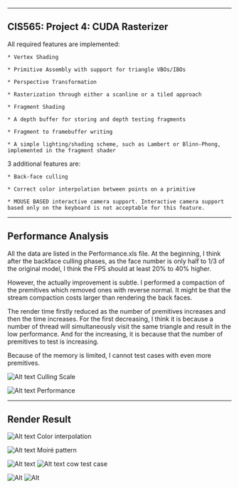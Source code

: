 -------------------------------------------------------------------------------
CIS565: Project 4: CUDA Rasterizer
-------------------------------------------------------------------------------
All required features are implemented:

	* Vertex Shading
	
	* Primitive Assembly with support for triangle VBOs/IBOs
	
	* Perspective Transformation
	
	* Rasterization through either a scanline or a tiled approach
	
	* Fragment Shading
	
	* A depth buffer for storing and depth testing fragments
	
	* Fragment to framebuffer writing
	
	* A simple lighting/shading scheme, such as Lambert or Blinn-Phong, implemented in the fragment shader

3 additional features are:

	* Back-face culling

	* Correct color interpolation between points on a primitive

	* MOUSE BASED interactive camera support. Interactive camera support based only on the keyboard is not acceptable for this feature.
	
---------------------------------------------------------------------------------
Performance Analysis
---------------------------------------------------------------------------------
All the data are listed in the Performance.xls file. 
At the beginning, I think after the backface culling phases, as the face number is only half to 1/3 of the original model, I think the FPS should at least 20% to 40% higher. 

However, the actually improvement is subtle. I performed a compaction of the premitives which removed ones with reverse normal. It might be that the stream compaction costs larger than rendering the back faces. 

The render time firstly reduced as the number of premitives increases and then the time increases. For the first decreasing, I think it is because a number of thread will simultaneously visit the same triangle and result in the low performance. And for the increasing, it is because that the number of premitives to test is increasing. 

Because of the memory is limited, I cannot test cases with even more premitives. 

![Alt text](https://github.com/chiwsy/Project4-Rasterizer/blob/master/renders/CullingPersentage.png)
Culling Scale

![Alt text](https://github.com/chiwsy/Project4-Rasterizer/blob/master/renders/Performance.png)
Performance

---------------------------------------------------------------------------------
Render Result
---------------------------------------------------------------------------------
![Alt text](https://github.com/chiwsy/Project4-Rasterizer/blob/master/renders/ColorInterpolation.png)
Color interpolation

![Alt text](https://github.com/chiwsy/Project4-Rasterizer/blob/master/renders/NoAA.png)
Moiré pattern

![Alt text](https://github.com/chiwsy/Project4-Rasterizer/blob/master/renders/cow.png)
![Alt text](https://github.com/chiwsy/Project4-Rasterizer/blob/master/renders/cowHighPoly.png)
cow test case

![Alt](http://youtu.be/wuN5sA_rS_E?list=UUCYcSNpUSGEdfzqEtPgUHdw)
![Alt](http://youtu.be/4dI_E-bop1A?list=UUCYcSNpUSGEdfzqEtPgUHdw)